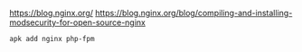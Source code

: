 https://blog.nginx.org/
https://blog.nginx.org/blog/compiling-and-installing-modsecurity-for-open-source-nginx

```sh
apk add nginx php-fpm
